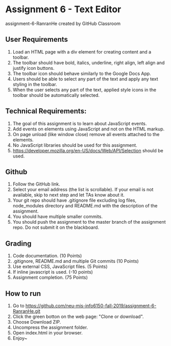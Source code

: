 # Assignment 6 - Text Editor
assignment-6-RanranHe created by GitHub Classroom

## User Requirements
1. Load an HTML page with a div element for creating content and a toolbar.
2. The toolbar should have bold, italics, underline, right align, left align and justify icon buttons.
3. The toolbar icon should behave similarly to the Google Docs App.
4. Users should be able to select any part of the text and apply any text styling in the toolbar.
5. When the user selects any part of the text, applied style icons in the toolbar should be automatically selected.

## Technical Requirements:
1. The goal of this assignment is to learn about JavaScript events.
2. Add events on elements using JavaScript and not on the HTML markup.
3. On page unload (like window close) remove all events attached to the elements.
4. No JavaScript libraries should be used for this assignment.
5. https://developer.mozilla.org/en-US/docs/Web/API/Selection should be used.

## Github
1. Follow the GitHub link.
2. Select your email address (the list is scrollable). If your email is not available, skip to next step and let TAs know about it.
3. Your git repo should have .gitignore file excluding log files, node_modules directory and README.md with the description of the assignment.
4. You should have multiple smaller commits.
5. You should push the assignment to the master branch of the assignment repo. Do not submit it on the blackboard.

## Grading
1. Code documentation. (10 Points)
2. .gitignore, README.md and multiple Git commits (10 Points)
3. Use external CSS, JavaScript files. (5 Points)
4. If inline javascript is used. (-10 points)
5. Assignment completion. (75 Points)

## How to run
1. Go to https://github.com/neu-mis-info6150-fall-2019/assignment-6-RanranHe.git
2. Click the green botton on the web page: "Clone or download".
3. Choose Download ZIP.
4. Uncompress the assignment folder.
5. Open index.html in your browser.
6. Enjoy~